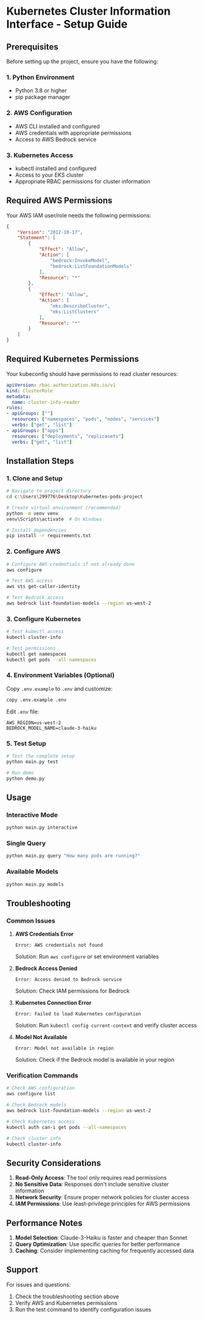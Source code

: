 # Kubernetes Cluster Information Interface - Setup Guide

## Prerequisites

Before setting up the project, ensure you have the following:

### 1. Python Environment
- Python 3.8 or higher
- pip package manager

### 2. AWS Configuration
- AWS CLI installed and configured
- AWS credentials with appropriate permissions
- Access to AWS Bedrock service

### 3. Kubernetes Access
- kubectl installed and configured
- Access to your EKS cluster
- Appropriate RBAC permissions for cluster information

## Required AWS Permissions

Your AWS IAM user/role needs the following permissions:

```json
{
    "Version": "2012-10-17",
    "Statement": [
        {
            "Effect": "Allow",
            "Action": [
                "bedrock:InvokeModel",
                "bedrock:ListFoundationModels"
            ],
            "Resource": "*"
        },
        {
            "Effect": "Allow",
            "Action": [
                "eks:DescribeCluster",
                "eks:ListClusters"
            ],
            "Resource": "*"
        }
    ]
}
```

## Required Kubernetes Permissions

Your kubeconfig should have permissions to read cluster resources:

```yaml
apiVersion: rbac.authorization.k8s.io/v1
kind: ClusterRole
metadata:
  name: cluster-info-reader
rules:
- apiGroups: [""]
  resources: ["namespaces", "pods", "nodes", "services"]
  verbs: ["get", "list"]
- apiGroups: ["apps"]
  resources: ["deployments", "replicasets"]
  verbs: ["get", "list"]
```

## Installation Steps

### 1. Clone and Setup
```bash
# Navigate to project directory
cd c:\Users\299776\Desktop\Kubernetes-pods-project

# Create virtual environment (recommended)
python -m venv venv
venv\Scripts\activate  # On Windows

# Install dependencies
pip install -r requirements.txt
```

### 2. Configure AWS
```bash
# Configure AWS credentials if not already done
aws configure

# Test AWS access
aws sts get-caller-identity

# Test Bedrock access
aws bedrock list-foundation-models --region us-west-2
```

### 3. Configure Kubernetes
```bash
# Test kubectl access
kubectl cluster-info

# Test permissions
kubectl get namespaces
kubectl get pods --all-namespaces
```

### 4. Environment Variables (Optional)
Copy `.env.example` to `.env` and customize:
```bash
copy .env.example .env
```

Edit `.env` file:
```
AWS_REGION=us-west-2
BEDROCK_MODEL_NAME=claude-3-haiku
```

### 5. Test Setup
```bash
# Test the complete setup
python main.py test

# Run demo
python demo.py
```

## Usage

### Interactive Mode
```bash
python main.py interactive
```

### Single Query
```bash
python main.py query "How many pods are running?"
```

### Available Models
```bash
python main.py models
```

## Troubleshooting

### Common Issues

1. **AWS Credentials Error**
   ```
   Error: AWS credentials not found
   ```
   Solution: Run `aws configure` or set environment variables

2. **Bedrock Access Denied**
   ```
   Error: Access denied to Bedrock service
   ```
   Solution: Check IAM permissions for Bedrock

3. **Kubernetes Connection Error**
   ```
   Error: Failed to load Kubernetes configuration
   ```
   Solution: Run `kubectl config current-context` and verify cluster access

4. **Model Not Available**
   ```
   Error: Model not available in region
   ```
   Solution: Check if the Bedrock model is available in your region

### Verification Commands

```bash
# Check AWS configuration
aws configure list

# Check Bedrock models
aws bedrock list-foundation-models --region us-west-2

# Check Kubernetes access
kubectl auth can-i get pods --all-namespaces

# Check cluster info
kubectl cluster-info
```

## Security Considerations

1. **Read-Only Access**: The tool only requires read permissions
2. **No Sensitive Data**: Responses don't include sensitive cluster information
3. **Network Security**: Ensure proper network policies for cluster access
4. **IAM Permissions**: Use least-privilege principles for AWS permissions

## Performance Notes

1. **Model Selection**: Claude-3-Haiku is faster and cheaper than Sonnet
2. **Query Optimization**: Use specific queries for better performance
3. **Caching**: Consider implementing caching for frequently accessed data

## Support

For issues and questions:
1. Check the troubleshooting section above
2. Verify AWS and Kubernetes permissions
3. Run the test command to identify configuration issues
